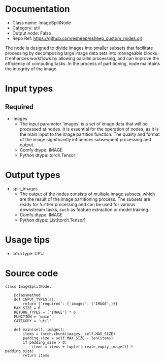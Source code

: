 # Documentation
- Class name: ImageSplitNode
- Category: util
- Output node: False
- Repo Ref: https://github.com/esheep/esheep_custom_nodes.git

The node is designed to divide images into smaller subsets that facilitate processing by decomposing large image data sets into manageable blocks. It enhances workflows by allowing parallel processing, and can improve the efficiency of computing tasks. In the process of partitioning, node maintains the integrity of the image.

# Input types
## Required
- images
    - The input parameter 'images' is a set of image data that will be processed at nodes. It is essential for the operation of nodes, as it is the main input to the image partition function. The quality and format of the image significantly influences subsequent processing and output.
    - Comfy dtype: IMAGE
    - Python dtype: torch.Tensor

# Output types
- split_images
    - The output of the nodes consists of multiple image subsets, which are the result of the image partitioning process. The subsets are ready for further processing and can be used for various downstream tasks, such as feature extraction or model training.
    - Comfy dtype: IMAGE
    - Python dtype: List[torch.Tensor]

# Usage tips
- Infra type: CPU

# Source code
```
class ImageSplitNode:

    @classmethod
    def INPUT_TYPES(s):
        return {'required': {'images': ('IMAGE',)}}
    MAX_SIZE = 6
    RETURN_TYPES = ['IMAGE'] * 6
    FUNCTION = 'main'
    CATEGORY = 'util'

    def main(self, images):
        items = torch.chunk(images, self.MAX_SIZE)
        padding_size = self.MAX_SIZE - len(items)
        if padding_size > 0:
            items = items + tuple([create_empty_image()] * padding_size)
        return items
```